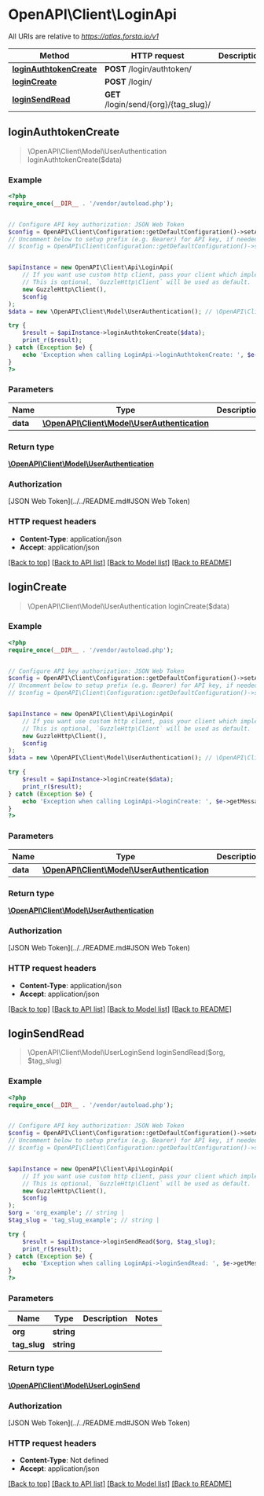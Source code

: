# OpenAPI\Client\LoginApi

All URIs are relative to *https://atlas.forsta.io/v1*

Method | HTTP request | Description
------------- | ------------- | -------------
[**loginAuthtokenCreate**](LoginApi.md#loginAuthtokenCreate) | **POST** /login/authtoken/ | 
[**loginCreate**](LoginApi.md#loginCreate) | **POST** /login/ | 
[**loginSendRead**](LoginApi.md#loginSendRead) | **GET** /login/send/{org}/{tag_slug}/ | 



## loginAuthtokenCreate

> \OpenAPI\Client\Model\UserAuthentication loginAuthtokenCreate($data)



### Example

```php
<?php
require_once(__DIR__ . '/vendor/autoload.php');


// Configure API key authorization: JSON Web Token
$config = OpenAPI\Client\Configuration::getDefaultConfiguration()->setApiKey('Authorization', 'YOUR_API_KEY');
// Uncomment below to setup prefix (e.g. Bearer) for API key, if needed
// $config = OpenAPI\Client\Configuration::getDefaultConfiguration()->setApiKeyPrefix('Authorization', 'Bearer');


$apiInstance = new OpenAPI\Client\Api\LoginApi(
    // If you want use custom http client, pass your client which implements `GuzzleHttp\ClientInterface`.
    // This is optional, `GuzzleHttp\Client` will be used as default.
    new GuzzleHttp\Client(),
    $config
);
$data = new \OpenAPI\Client\Model\UserAuthentication(); // \OpenAPI\Client\Model\UserAuthentication | 

try {
    $result = $apiInstance->loginAuthtokenCreate($data);
    print_r($result);
} catch (Exception $e) {
    echo 'Exception when calling LoginApi->loginAuthtokenCreate: ', $e->getMessage(), PHP_EOL;
}
?>
```

### Parameters


Name | Type | Description  | Notes
------------- | ------------- | ------------- | -------------
 **data** | [**\OpenAPI\Client\Model\UserAuthentication**](../Model/UserAuthentication.md)|  |

### Return type

[**\OpenAPI\Client\Model\UserAuthentication**](../Model/UserAuthentication.md)

### Authorization

[JSON Web Token](../../README.md#JSON Web Token)

### HTTP request headers

- **Content-Type**: application/json
- **Accept**: application/json

[[Back to top]](#) [[Back to API list]](../../README.md#documentation-for-api-endpoints)
[[Back to Model list]](../../README.md#documentation-for-models)
[[Back to README]](../../README.md)


## loginCreate

> \OpenAPI\Client\Model\UserAuthentication loginCreate($data)



### Example

```php
<?php
require_once(__DIR__ . '/vendor/autoload.php');


// Configure API key authorization: JSON Web Token
$config = OpenAPI\Client\Configuration::getDefaultConfiguration()->setApiKey('Authorization', 'YOUR_API_KEY');
// Uncomment below to setup prefix (e.g. Bearer) for API key, if needed
// $config = OpenAPI\Client\Configuration::getDefaultConfiguration()->setApiKeyPrefix('Authorization', 'Bearer');


$apiInstance = new OpenAPI\Client\Api\LoginApi(
    // If you want use custom http client, pass your client which implements `GuzzleHttp\ClientInterface`.
    // This is optional, `GuzzleHttp\Client` will be used as default.
    new GuzzleHttp\Client(),
    $config
);
$data = new \OpenAPI\Client\Model\UserAuthentication(); // \OpenAPI\Client\Model\UserAuthentication | 

try {
    $result = $apiInstance->loginCreate($data);
    print_r($result);
} catch (Exception $e) {
    echo 'Exception when calling LoginApi->loginCreate: ', $e->getMessage(), PHP_EOL;
}
?>
```

### Parameters


Name | Type | Description  | Notes
------------- | ------------- | ------------- | -------------
 **data** | [**\OpenAPI\Client\Model\UserAuthentication**](../Model/UserAuthentication.md)|  |

### Return type

[**\OpenAPI\Client\Model\UserAuthentication**](../Model/UserAuthentication.md)

### Authorization

[JSON Web Token](../../README.md#JSON Web Token)

### HTTP request headers

- **Content-Type**: application/json
- **Accept**: application/json

[[Back to top]](#) [[Back to API list]](../../README.md#documentation-for-api-endpoints)
[[Back to Model list]](../../README.md#documentation-for-models)
[[Back to README]](../../README.md)


## loginSendRead

> \OpenAPI\Client\Model\UserLoginSend loginSendRead($org, $tag_slug)



### Example

```php
<?php
require_once(__DIR__ . '/vendor/autoload.php');


// Configure API key authorization: JSON Web Token
$config = OpenAPI\Client\Configuration::getDefaultConfiguration()->setApiKey('Authorization', 'YOUR_API_KEY');
// Uncomment below to setup prefix (e.g. Bearer) for API key, if needed
// $config = OpenAPI\Client\Configuration::getDefaultConfiguration()->setApiKeyPrefix('Authorization', 'Bearer');


$apiInstance = new OpenAPI\Client\Api\LoginApi(
    // If you want use custom http client, pass your client which implements `GuzzleHttp\ClientInterface`.
    // This is optional, `GuzzleHttp\Client` will be used as default.
    new GuzzleHttp\Client(),
    $config
);
$org = 'org_example'; // string | 
$tag_slug = 'tag_slug_example'; // string | 

try {
    $result = $apiInstance->loginSendRead($org, $tag_slug);
    print_r($result);
} catch (Exception $e) {
    echo 'Exception when calling LoginApi->loginSendRead: ', $e->getMessage(), PHP_EOL;
}
?>
```

### Parameters


Name | Type | Description  | Notes
------------- | ------------- | ------------- | -------------
 **org** | **string**|  |
 **tag_slug** | **string**|  |

### Return type

[**\OpenAPI\Client\Model\UserLoginSend**](../Model/UserLoginSend.md)

### Authorization

[JSON Web Token](../../README.md#JSON Web Token)

### HTTP request headers

- **Content-Type**: Not defined
- **Accept**: application/json

[[Back to top]](#) [[Back to API list]](../../README.md#documentation-for-api-endpoints)
[[Back to Model list]](../../README.md#documentation-for-models)
[[Back to README]](../../README.md)

